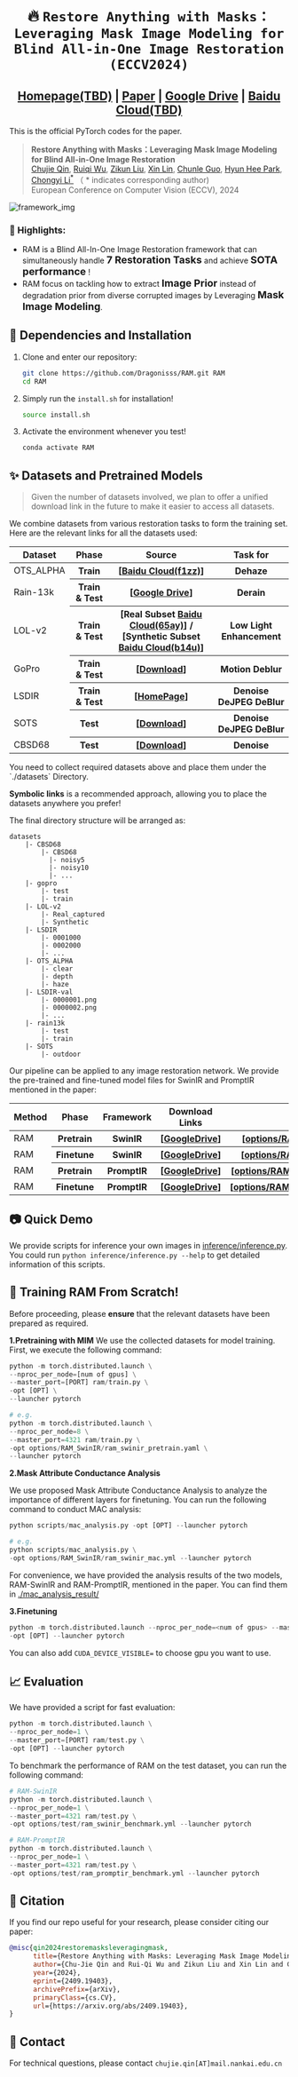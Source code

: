 # <p align=center> :fire: `Restore Anything with Masks：Leveraging Mask Image Modeling for Blind All-in-One Image Restoration (ECCV2024)`</p>
## <div align="center"><a href="">Homepage(TBD)</a> | <a href="">Paper</a> | <a href="https://drive.google.com/drive/folders/1CDX02vmpPoeWBahvvg2OAH8jwhtBwwmB?usp=drive_link">Google Drive</a> | <a href="">Baidu Cloud(TBD)</a>

This is the official PyTorch codes for the paper.  
>**Restore Anything with Masks：Leveraging Mask Image Modeling for Blind All-in-One Image Restoration**<br>  [Chujie Qin](https://github.com/Dragonisss), [Ruiqi Wu](https://rq-wu.github.io/), [Zikun Liu](), [Xin Lin](https://linxin0.github.io/), [Chunle Guo](https://scholar.google.com/citations?user=RZLYwR0AAAAJ&hl=en), [Hyun Hee Park](s), [Chongyi Li<sup>*</sup>](https://li-chongyi.github.io/) （ * indicates corresponding author)<br>
> European Conference on Computer Vision (ECCV), 2024

![framework_img](.assets/framework_overview.png)

### :rocket: Highlights:
- RAM is a Blind All-In-One Image Restoration framework that can simultaneously handle <b style='font-size: large'>7 Restoration Tasks</b>  and achieve <b style='font-size: large'>SOTA performance</b> !
- RAM focus on tackling how to extract <b style='font-size: large'>Image Prior</b> instead of degradation prior from diverse corrupted images by Leveraging <b style='font-size: large'>Mask Image Modeling</b>.

## :wrench: Dependencies and Installation
1. Clone and enter our repository:
    ```bash
   git clone https://github.com/Dragonisss/RAM.git RAM
   cd RAM
    ```
2. Simply run the `install.sh` for installation!
    ```sh
    source install.sh
    ```
3. Activate the environment whenever you test!
    ```bash
    conda activate RAM
    ```
## :sparkles: Datasets and Pretrained Models
> Given the number of datasets involved, we plan to offer a unified download link in the future to make it easier to access all datasets.

We combine datasets from various restoration tasks to form the training set. Here are the relevant links for all the datasets used:
<table>
<thead>
  <tr>
    <th> Dataset </th>
    <th> Phase </th>
    <th> Source </th>
    <th> Task for</th>
  </tr>
</thead>
<tbody>
  <tr>
    <td>OTS_ALPHA </td>
    <th>Train </th>
    <th> [<a href=https://pan.baidu.com/s/1wBE9wh9nXkvcJ6763CX1TA>Baidu Cloud(f1zz)</a>]</th>
    <th> Dehaze </th>
  </tr>
  <tr>
    <td> Rain-13k </td>
    <th> Train & Test </th>
    <th>[<a href='https://drive.google.com/drive/folders/1Hnnlc5kI0v9_BtfMytC2LR5VpLAFZtVe'>Google Drive</a>] </th>
    <th> Derain </th>
  </tr>
  <tr>
    <td> LOL-v2 </td>
    <th> Train & Test </th>
    <th> [Real Subset <a href=https://pan.baidu.com/share/init?surl=pQW7zq4yqU1zMRrlotxkXg>Baidu Cloud(65ay)</a>] / [Synthetic Subset <a href=https://pan.baidu.com/share/init?surl=t5OYgDgk3mQO53OXqW7QEA>Baidu Cloud(b14u)</a>] </th>
    <th> Low Light Enhancement </th>
  </tr>
  <tr>
    <td> GoPro </td>
    <th> Train & Test </th>
    <th> [<a href=https://drive.google.com/file/d/1y4wvPdOG3mojpFCHTqLgriexhbjoWVkK/view?usp=sharing>Download</a>] </th>
    <th> Motion Deblur </th>
  </tr>
    <tr>
    <td> LSDIR </td>
    <th> Train & Test </th>
    <th> [<a href=https://data.vision.ee.ethz.ch/yawli/index.html>HomePage</a>] </th>
    <th> Denoise DeJPEG DeBlur </th>
  </tr>
  </tr>
    <tr>
    <td> SOTS </td>
    <th> Test </th>
    <th> [<a href="https://www.kaggle.com/datasets/balraj98/synthetic-objective-testing-set-sots-reside?resource=download"l>Download</a>] </th>
    <th> Denoise DeJPEG DeBlur </th>
  </tr>
  </tr>
    <tr>
    <td> CBSD68 </td>
    <th> Test </th>
    <th> [<a href="https://github.com/clausmichele/CBSD68-dataset/tree/master"l>Download</a>] </th>
    <th> Denoise</th>
  </tr>
</tbody>
</table>
You need to collect required datasets above and place them under the `./datasets` Directory.

**Symbolic links** is a recommended approach, allowing you to place the datasets anywhere you prefer!

The final directory structure will be arranged as:
```
datasets
    |- CBSD68
        |- CBSD68
          |- noisy5
          |- noisy10
          |- ...
    |- gopro
        |- test
        |- train
    |- LOL-v2
        |- Real_captured
        |- Synthetic
    |- LSDIR
        |- 0001000
        |- 0002000
        |- ...
    |- OTS_ALPHA
        |- clear
        |- depth
        |- haze
    |- LSDIR-val
        |- 0000001.png
        |- 0000002.png
        |- ...
    |- rain13k
        |- test
        |- train
    |- SOTS
        |- outdoor
```

Our pipeline can be applied to any image restoration network. We provide the pre-trained and fine-tuned model files for SwinIR and PromptIR mentioned in the paper:
<table>
<thead>
  <tr>
    <th> Method </th>
    <th> Phase </th>
    <th> Framework </th>
    <th> Download Links </th>
    <th> Config File </th>
  </tr>
</thead>
<tbody>
  <tr>
    <td>RAM </td>
    <th> Pretrain </th>
    <th> SwinIR </th>
    <th> [<a href="https://drive.google.com/file/d/1MsFZe50V5o-ASVBeCY92F1POfJtbLH_D/view?usp=drive_link">GoogleDrive</a>] </th>
    <th> [<a href="options/RAM_SwinIR/ram_swinir_pretrain.yaml">options/RAM_SwinIR/ram_swinir_pretrain.yaml</a>] </th>
  </tr>
   <tr>
    <td>RAM </td>
    <th> Finetune </th>
    <th> SwinIR </th>
    <th> [<a href="https://drive.google.com/file/d/1IHQ9Yw2ajY8oYTKfZkdOgnSk0iexKNj5/view?usp=drive_link">GoogleDrive</a>] </th>
    <th> [<a href="options/RAM_SwinIR/ram_swinir_finetune.yaml">options/RAM_SwinIR/ram_swinir_finetune.yaml</a>] </th>
  </tr>
    <tr>
    <td>RAM </td>
    <th> Pretrain </th>
    <th> PromptIR </th>
    <th> [<a href="https://drive.google.com/file/d/191nk9er4v00Z1RuW6hRGSKb4LlEF0O8a/view?usp=drive_link">GoogleDrive</a>] </th>
    <th> [<a href="options/RAM_PromptIR/ram_promptir_pretrain.yaml">options/RAM_PromptIR/ram_promptir_pretrain.yaml</a>] </th>
  </tr>
    <tr>
    <td>RAM </td>
    <th> Finetune </th>
    <th> PromptIR </th>
    <th> [<a href="https://drive.google.com/file/d/1cqQoUxMNNVFcsR6lKHdZb-2Se80APlcQ/view?usp=drive_link">GoogleDrive</a>] </th>
    <th> [<a href="options/RAM_PromptIR/ram_promptir_finetune.yaml">options/RAM_PromptIR/ram_promptir_finetune.yaml</a>] </th>
  </tr>
</tbody>
</table>

## :camera: Quick Demo
We provide scripts for inference your own images in [inference/inference.py](inference/inference.py). <br/>
You could run `python inference/inference.py --help` to get detailed information of this scripts.

## :robot: Training RAM From Scratch!
Before proceeding, please **ensure** that the relevant datasets have been prepared as required.

**1.Pretraining with MIM**
We use the collected datasets for model training. First, we execute the following command:
```python
python -m torch.distributed.launch \
--nproc_per_node=[num of gpus] \
--master_port=[PORT] ram/train.py \
-opt [OPT] \
--launcher pytorch

# e.g.
python -m torch.distributed.launch \
--nproc_per_node=8 \
--master_port=4321 ram/train.py \
-opt options/RAM_SwinIR/ram_swinir_pretrain.yaml \
--launcher pytorch
```

**2.Mask Attribute Conductance Analysis**

We use proposed Mask Attribute Conductance Analysis to analyze the importance of different layers for finetuning. You can run the following command to conduct MAC analysis:
```python
python scripts/mac_analysis.py -opt [OPT] --launcher pytorch

# e.g.
python scripts/mac_analysis.py \
-opt options/RAM_SwinIR/ram_swinir_mac.yml --launcher pytorch

```
For convenience, we have provided the analysis results of the two models, RAM-SwinIR and RAM-PromptIR, mentioned in the paper. You can find them in [./mac_analysis_result/](./mac_analysis_result/)

**3.Finetuning**
```python
python -m torch.distributed.launch --nproc_per_node=<num of gpus> --master_port=4321 ram/train.py \
-opt [OPT] --launcher pytorch
```
You can also add `CUDA_DEVICE_VISIBLE=` to choose gpu you want to use.


## :chart_with_upwards_trend: Evaluation 
We have provided a script for fast evaluation:
```python
python -m torch.distributed.launch \
--nproc_per_node=1 \
--master_port=[PORT] ram/test.py \
-opt [OPT] --launcher pytorch
```
To benchmark the performance of RAM on the test dataset, you can run the following command:
```python
# RAM-SwinIR
python -m torch.distributed.launch \
--nproc_per_node=1 \
--master_port=4321 ram/test.py \
-opt options/test/ram_swinir_benchmark.yml --launcher pytorch

# RAM-PromptIR
python -m torch.distributed.launch \
--nproc_per_node=1 \
--master_port=4321 ram/test.py \
-opt options/test/ram_promptir_benchmark.yml --launcher pytorch
```
## :book: Citation

If you find our repo useful for your research, please consider citing our paper:

```bibtex
@misc{qin2024restoremasksleveragingmask,
      title={Restore Anything with Masks: Leveraging Mask Image Modeling for Blind All-in-One Image Restoration}, 
      author={Chu-Jie Qin and Rui-Qi Wu and Zikun Liu and Xin Lin and Chun-Le Guo and Hyun Hee Park and Chongyi Li},
      year={2024},
      eprint={2409.19403},
      archivePrefix={arXiv},
      primaryClass={cs.CV},
      url={https://arxiv.org/abs/2409.19403}, 
}
```

## :postbox: Contact

For technical questions, please contact `chujie.qin[AT]mail.nankai.edu.cn`